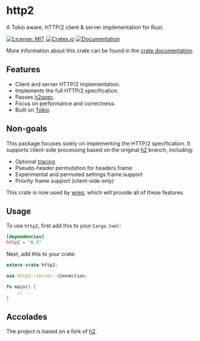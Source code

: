 # http2

A Tokio aware, HTTP/2 client & server implementation for Rust.

[![License: MIT](https://img.shields.io/badge/License-MIT-blue.svg)](https://opensource.org/licenses/MIT)
[![Crates.io](https://img.shields.io/crates/v/http2.svg)](https://crates.io/crates/http2)
[![Documentation](https://docs.rs/http2/badge.svg)][dox]

More information about this crate can be found in the [crate documentation][dox].

[dox]: https://docs.rs/http2

## Features

- Client and server HTTP/2 implementation.
- Implements the full HTTP/2 specification.
- Passes [h2spec](https://github.com/summerwind/h2spec).
- Focus on performance and correctness.
- Built on [Tokio](https://tokio.rs).

## Non-goals

This package focuses solely on implementing the HTTP/2 specification. It supports client-side processing based on the original [h2](https://github.com/hyperium/h2) branch, including:

- Optional [tracing](https://github.com/hyperium/h2/issues/713)
- Pseudo-header permutation for headers frame
- Experimental and permuted settings frame support
- Priority frame support (client-side only)

This crate is now used by [wreq](https://github.com/0x676e67/wreq), which will provide all of these features.

## Usage

To use `http2`, first add this to your `Cargo.toml`:

```toml
[dependencies]
http2 = "0.5"
```

Next, add this to your crate:

```rust
extern crate http2;

use http2::server::Connection;

fn main() {
    // ...
}
```

## Accolades

The project is based on a fork of [h2](https://github.com/hyperium/h2).
